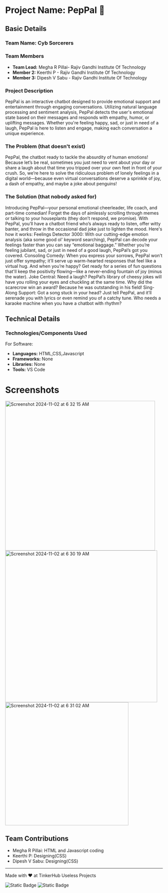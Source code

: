 

# Project Name: PepPal 🎯

## Basic Details

### Team Name: Cyb Sorcerers 
### Team Members
- **Team Lead:** Megha R Pillai- Rajiv Gandhi Institute Of Technology
- **Member 2:** Keerthi P - Rajiv Gandhi Institute Of Technology
- **Member 3:** Dipesh V Sabu - Rajiv Gandhi Institute Of Technology
### Project Description
PepPal is an interactive chatbot designed to provide emotional support and entertainment through engaging conversations. Utilizing natural language processing and sentiment analysis, PepPal detects the user's emotional state based on their messages and responds with empathy, humor, or uplifting messages. Whether you're feeling happy, sad, or just in need of a laugh, PepPal is here to listen and engage, making each conversation a unique experience.
### The Problem (that doesn't exist)
PepPal, the chatbot ready to tackle the absurdity of human emotions! Because let’s be real, sometimes you just need to vent about your day or share a laugh about that time you tripped over your own feet in front of your crush.
So, we’re here to solve the ridiculous problem of lonely feelings in a digital world—because even virtual conversations deserve a sprinkle of joy, a dash of empathy, and maybe a joke about penguins!

### The Solution (that nobody asked for)
Introducing PepPal—your personal emotional cheerleader, life coach, and part-time comedian! Forget the days of aimlessly scrolling through memes or talking to your houseplants (they don’t respond, we promise). With PepPal, you’ll have a chatbot friend who’s always ready to listen, offer witty banter, and throw in the occasional dad joke just to lighten the mood.
Here's how it works:
Feelings Detector 3000: With our cutting-edge emotion analysis (aka some good ol' keyword searching), PepPal can decode your feelings faster than you can say “emotional baggage.” Whether you’re feeling jubilant, sad, or just in need of a good laugh, PepPal’s got you covered.
Consoling Comedy: When you express your sorrows, PepPal won’t just offer sympathy; it’ll serve up warm-hearted responses that feel like a virtual hug. And when you’re happy? Get ready for a series of fun questions that'll keep the positivity flowing—like a never-ending fountain of joy (minus the water).
Joke Central: Need a laugh? PepPal’s library of cheesy jokes will have you rolling your eyes and chuckling at the same time. Why did the scarecrow win an award? Because he was outstanding in his field!
Sing-Along Support: Got a song stuck in your head? Just tell PepPal, and it’ll serenade you with lyrics or even remind you of a catchy tune. Who needs a karaoke machine when you have a chatbot with rhythm?

## Technical Details
### Technologies/Components Used
For Software:
- **Languages:** HTML,CSS,Javascript
- **Frameworks:** None
- **Libraries:** None
- **Tools:** VS Code

# Screenshots
<img width="479" alt="Screenshot 2024-11-02 at 6 32 15 AM" src="https://github.com/user-attachments/assets/96e836c6-438e-40b8-a810-69fc4d4c0b90">
<img width="486" alt="Screenshot 2024-11-02 at 6 30 19 AM" src="https://github.com/user-attachments/assets/0195dbc2-d4f0-46a2-bdd7-b33be6bfa9e0">
<img width="394" alt="Screenshot 2024-11-02 at 6 31 02 AM" src="https://github.com/user-attachments/assets/71b9ec18-d4e5-4844-984f-edf19a051cec">



## Team Contributions
- Megha R Pillai: HTML and Javascript coding
- Keerthi P: Designing(CSS)
- Dipesh V Sabu: Designing(CSS)

---
Made with ❤️ at TinkerHub Useless Projects 

![Static Badge](https://img.shields.io/badge/TinkerHub-24?color=%23000000&link=https%3A%2F%2Fwww.tinkerhub.org%2F)
![Static Badge](https://img.shields.io/badge/UselessProject--24-24?link=https%3A%2F%2Fwww.tinkerhub.org%2Fevents%2FQ2Q1TQKX6Q%2FUseless%2520Projects)
